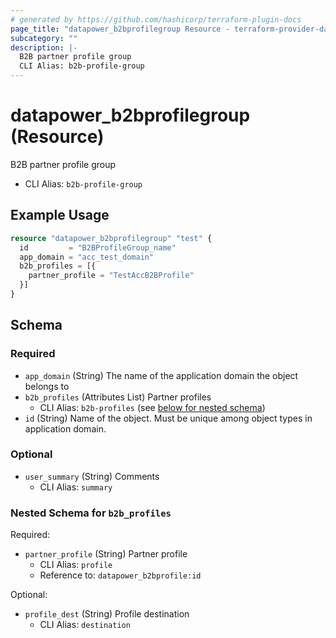 ```yaml
---
# generated by https://github.com/hashicorp/terraform-plugin-docs
page_title: "datapower_b2bprofilegroup Resource - terraform-provider-datapower"
subcategory: ""
description: |-
  B2B partner profile group
  CLI Alias: b2b-profile-group
---
```


# datapower_b2bprofilegroup (Resource)

B2B partner profile group
  - CLI Alias: `b2b-profile-group`

## Example Usage

```terraform
resource "datapower_b2bprofilegroup" "test" {
  id         = "B2BProfileGroup_name"
  app_domain = "acc_test_domain"
  b2b_profiles = [{
    partner_profile = "TestAccB2BProfile"
  }]
}
```

<!-- schema generated by tfplugindocs -->
## Schema

### Required

- `app_domain` (String) The name of the application domain the object belongs to
- `b2b_profiles` (Attributes List) Partner profiles
  - CLI Alias: `b2b-profiles` (see [below for nested schema](#nestedatt--b2b_profiles))
- `id` (String) Name of the object. Must be unique among object types in application domain.

### Optional

- `user_summary` (String) Comments
  - CLI Alias: `summary`

<a id="nestedatt--b2b_profiles"></a>
### Nested Schema for `b2b_profiles`

Required:

- `partner_profile` (String) Partner profile
  - CLI Alias: `profile`
  - Reference to: `datapower_b2bprofile:id`

Optional:

- `profile_dest` (String) Profile destination
  - CLI Alias: `destination`
